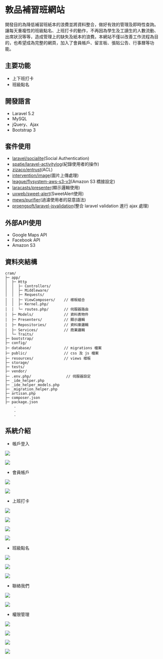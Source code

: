 敦品補習班網站
===
開發目的為降低補習班紙本的浪費並將資料整合，做好有效的管理及即時性查詢。讓每天重複性的班級點名、上班打卡的動作，不再因為學生及工讀生的人數流動、出席狀況等等，造成管理上的缺失及紙本的浪費。本網站不僅以改善工作流程為目的，也希望成為完整的網頁，加入了會員帳戶、留言板、張貼公告、行事曆等功能。

## 主要功能
   - 上下班打卡
   - 班級點名

## 開發語言
   - Laravel 5.2
   - MySQL
   - jQuery、Ajax
   - Bootstrap 3

## 套件使用
   - [laravel/socialite](https://github.com/laravel/socialite)(Social Authentication)
   - [spatie/laravel-activitylog](https://github.com/spatie/laravel-activitylog)(紀錄使用者的操作)
   - [zizaco/entrust](https://github.com/Zizaco/entrust)(ACL)
   - [intervention/image](https://github.com/Intervention/image)(圖片上傳處理)
   - [league/flysystem-aws-s3-v3](https://github.com/thephpleague/flysystem-aws-s3-v3)(Amazon S3 橋接設定)
   - [laracasts/presenter](https://github.com/laracasts/Presenter)(顯示邏輯使用)
   - [uxweb/sweet-alert](https://github.com/uxweb/sweet-alert)(SweetAlert使用)
   - [mews/purifier](https://github.com/mewebstudio/Purifier)(過濾使用者的惡意語法)
   - [proengsoft/laravel-jsvalidation](https://github.com/proengsoft/laravel-jsvalidation)(整合 laravel validation 進行 ajax 處理)

## 外部API使用
   - Google Maps API
   - Facebook API
   - Amazon S3

## 資料夾結構
```
cram/
├─ app/
│  ├─ Http
│  │  ├─ Controllers/
│  │  ├─ Middleware/
│  │  ├─ Requests/
│  │  ├─ ViewComposers/    // 樣板組合
│  │  ├─ Kernel.php/
│  │  └─ routes.php/       // 伺服器路由
│  ├─ Models/              // 資料表物件
│  ├─ Presenters/          // 顯示邏輯
│  ├─ Repositories/        // 資料庫邏輯
│  ├─ Services/            // 商業邏輯
│  └─ Traits/
├─ bootstrap/
├─ config/
├─ database/               // migrations 檔案
├─ public/                 // css 及 js 檔案
├─ resources/              // views 樣板
├─ storage/
├─ tests/
├─ vendor/
├─ .env.php/                // 伺服器設定
├─ _ide_helper.php
├─ _ide_helper_models.php
├─ _migration_helper.php
├─ artisan.php
├─ composer.json
├─ package.json
    .
    .
    .
```

## 系統介紹
- <p style="font:14pt"> 帳戶登入 </p>

![](https://i.imgur.com/EYa4pPY.png)

![](https://i.imgur.com/0CBolVV.png)

- <p style="font:14pt"> 會員帳戶 </p>
![](https://i.imgur.com/jdt0dxj.png)

![](https://i.imgur.com/wBAYnSM.png)

- <p style="font:14pt"> 上班打卡 </p>
![](https://i.imgur.com/HjCDWnY.png)

![](https://i.imgur.com/uopzZdu.png)

![](https://i.imgur.com/N46aMhc.png)

![](https://i.imgur.com/Gx7rVGn.png)

- <p style="font:14pt"> 班級點名 </p>
![](https://i.imgur.com/oduUVYP.png)

![](https://i.imgur.com/7Snkr9o.png)

![](https://i.imgur.com/R8ywgAn.png)

- <p style="font:14pt"> 聯絡我們 </p>
![](https://i.imgur.com/iSbZYek.png)

![](https://i.imgur.com/q7gEeHI.png)

- <p style="font:14pt"> 權限管理 </p>
![](https://i.imgur.com/QK7NeDO.png)

![](https://i.imgur.com/TP2jDRf.png)

![](https://i.imgur.com/3XNgOyj.png)

![](https://i.imgur.com/hQVtc8w.png)

